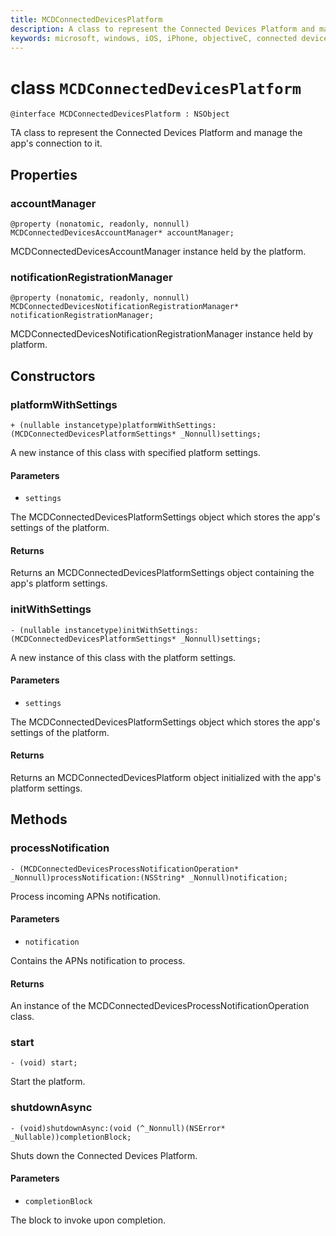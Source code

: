 ```yaml
---
title: MCDConnectedDevicesPlatform
description: A class to represent the Connected Devices Platform and manage the app's connection to it.
keywords: microsoft, windows, iOS, iPhone, objectiveC, connected devices, Project Rome
---
```


# class `MCDConnectedDevicesPlatform` 

```
@interface MCDConnectedDevicesPlatform : NSObject
```  
TA class to represent the Connected Devices Platform and manage the app's connection to it.

## Properties

### accountManager
`@property (nonatomic, readonly, nonnull) MCDConnectedDevicesAccountManager* accountManager;`

MCDConnectedDevicesAccountManager instance held by the platform.

### notificationRegistrationManager
`@property (nonatomic, readonly, nonnull) MCDConnectedDevicesNotificationRegistrationManager* notificationRegistrationManager;`

MCDConnectedDevicesNotificationRegistrationManager instance held by platform.

## Constructors

### platformWithSettings
`+ (nullable instancetype)platformWithSettings:(MCDConnectedDevicesPlatformSettings* _Nonnull)settings;`

A new instance of this class with specified platform settings.

#### Parameters 
* `settings` 

The MCDConnectedDevicesPlatformSettings object which stores the app's settings of the platform.

#### Returns

Returns an MCDConnectedDevicesPlatformSettings object containing the app's platform settings.

### initWithSettings
`- (nullable instancetype)initWithSettings:(MCDConnectedDevicesPlatformSettings* _Nonnull)settings;`

A new instance of this class with the platform settings.

#### Parameters 
* `settings` 

The MCDConnectedDevicesPlatformSettings object which stores the app's settings of the platform.

#### Returns

Returns an MCDConnectedDevicesPlatform object initialized with the app's platform settings.

## Methods

### processNotification
`- (MCDConnectedDevicesProcessNotificationOperation* _Nonnull)processNotification:(NSString* _Nonnull)notification;`

Process incoming APNs notification.

#### Parameters 
* `notification` 

Contains the APNs notification to process.

#### Returns

An instance of the MCDConnectedDevicesProcessNotificationOperation class.

### start
`- (void) start;`

Start the platform.

### shutdownAsync
`- (void)shutdownAsync:(void (^_Nonnull)(NSError* _Nullable))completionBlock;`

Shuts down the Connected Devices Platform.

#### Parameters 
* `completionBlock` 

The block to invoke upon completion.